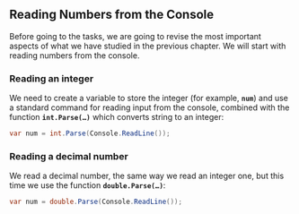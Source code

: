 ## Reading Numbers from the Console

Before going to the tasks, we are going to revise the most important aspects of what we have studied in the previous chapter. We will start with reading numbers from the console.

### Reading an integer

We need to create a variable to store the integer (for example, **`num`**) and use a standard command for reading input from the console, combined with the function **`int.Parse(…)`** which converts string to an integer:

```csharp
var num = int.Parse(Console.ReadLine());
```

### Reading a decimal number

We read a decimal number, the same way we read an integer one, but this time we use the function **`double.Parse(…)`**:

```csharp
var num = double.Parse(Console.ReadLine());
```